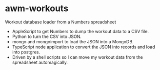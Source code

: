 # awm-workouts
Workout database loader from a Numbers spreadsheet

* AppleScript to get Numbers to dump the workout data to a CSV file.
* Python to turn the CSV into JSON.
* mongo and mongoimport to load the JSON into a MongoDB.
* TypeScript node application to convert the JSON into records and load into postgres.
* Driven by a shell scripts so I can move my workout data from the spreadsheet automagically.
